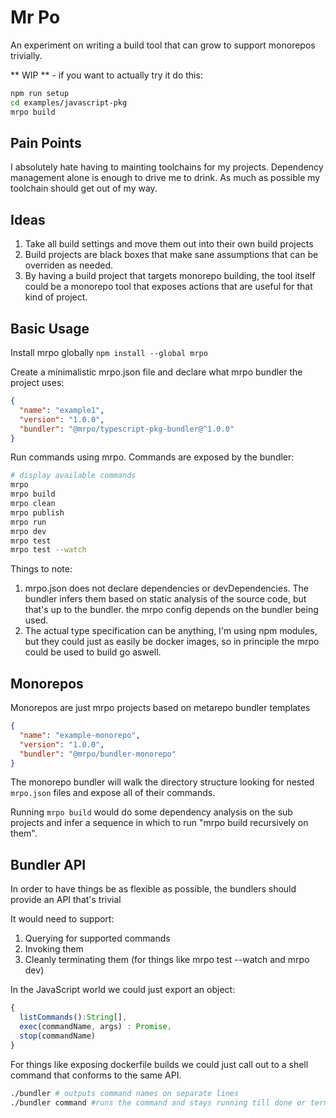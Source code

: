 # Mr Po

An experiment on writing a build tool that can grow to support monorepos trivially.

** WIP ** - if you want to actually try it do this:

```bash
npm run setup
cd examples/javascript-pkg
mrpo build
```

## Pain Points

I absolutely hate having to mainting toolchains for my projects. Dependency management alone is enough to drive me to drink.
As much as possible my toolchain should get out of my way.

## Ideas

1. Take all build settings and move them out into their own build projects
2. Build projects are black boxes that make sane assumptions that can be overriden as needed.
3. By having a build project that targets monorepo building, the tool itself could be a monorepo tool that exposes actions that are useful for that kind of project.

## Basic Usage

Install mrpo globally `npm install --global mrpo`

Create a minimalistic mrpo.json file and declare what mrpo bundler the project uses:

```json
{
  "name": "example1",
  "version": "1.0.0",
  "bundler": "@mrpo/typescript-pkg-bundler@^1.0.0"
}
```

Run commands using mrpo. Commands are exposed by the bundler:

```bash
# display available commands
mrpo
mrpo build
mrpo clean
mrpo publish
mrpo run
mrpo dev
mrpo test
mrpo test --watch
```

Things to note:

1. mrpo.json does not declare dependencies or devDependencies. The bundler infers them based on static analysis of the source code, but that's up to the bundler. the mrpo config depends on the bundler being used.
2. The actual type specification can be anything, I'm using npm modules, but they could just as easily be docker images, so in principle the mrpo could be used to build go aswell.

## Monorepos

Monorepos are just mrpo projects based on metarepo bundler templates

```json
{
  "name": "example-monorepo",
  "version": "1.0.0",
  "bundler": "@mrpo/bundler-monorepo"
}
```

The monorepo bundler will walk the directory structure looking for nested `mrpo.json` files and expose all of their commands.

Running `mrpo build` would do some dependency analysis on the sub projects and infer a sequence in which to run "mrpo build recursively on them".

## Bundler API

In order to have things be as flexible as possible, the bundlers should provide an API that's trivial

It would need to support:

1. Querying for supported commands
2. Invoking them
3. Cleanly terminating them (for things like mrpo test --watch and mrpo dev)

In the JavaScript world we could just export an object:

```js
{
  listCommands():String[],
  exec(commandName, args) : Promise,
  stop(commandName)
}
```

For things like exposing dockerfile builds we could just call out to a shell command that conforms to the same API.

```bash
./bundler # outputs command names on separate lines
./bundler command #runs the command and stays running till done or terminated by sending a nice SIGINT
```
